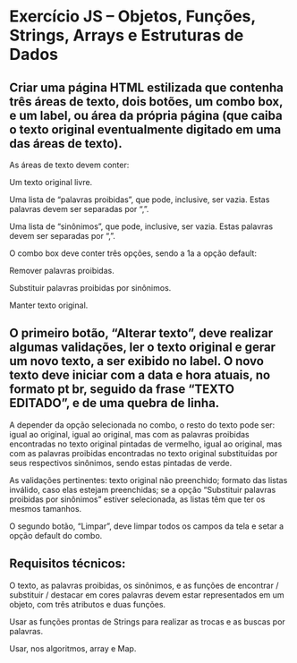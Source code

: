 # Exercício JS – Objetos, Funções, Strings, Arrays e Estruturas de Dados

## Criar uma página HTML estilizada que contenha três áreas de texto, dois botões, um combo box, e um label, ou área da própria página (que caiba o texto original eventualmente digitado em uma das áreas de texto).

As áreas de texto devem conter:

Um texto original livre.

Uma lista de “palavras proibidas”, que pode, inclusive, ser vazia. Estas palavras devem ser separadas por “,”.

Uma lista de “sinônimos”, que pode, inclusive, ser vazia. Estas palavras devem ser separadas por “,”.

O combo box deve conter três opções, sendo a 1a a opção default:

Remover palavras proibidas.

Substituir palavras proibidas por sinônimos.

Manter texto original.

## O primeiro botão, “Alterar texto”, deve realizar algumas validações, ler o texto original e gerar um novo texto, a ser exibido no label. O novo texto deve iniciar com a data e hora atuais, no formato pt br, seguido da frase “TEXTO EDITADO”, e de uma quebra de linha. 

A depender da opção selecionada no combo, o resto do texto pode ser: igual ao original, igual ao original, mas com as palavras proibidas encontradas no texto original pintadas de vermelho, igual ao original, mas com as palavras proibidas encontradas no texto original substituídas por seus respectivos sinônimos, sendo estas pintadas de verde.

As validações pertinentes: texto original não preenchido; formato das listas inválido, caso elas estejam preenchidas; se a opção “Substituir palavras proibidas por sinônimos” estiver selecionada, as listas têm que ter os mesmos tamanhos.

O segundo botão, “Limpar”, deve limpar todos os campos da tela e setar a opção default do combo.

## Requisitos técnicos:

O texto, as palavras proibidas, os sinônimos, e as funções de encontrar / substituir / destacar em cores palavras devem estar representados em um objeto, com três atributos e duas funções.

Usar as funções prontas de Strings para realizar as trocas e as buscas por palavras.

Usar, nos algoritmos, array e Map.